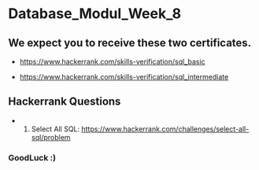 # Database_Modul_Week_8

## We expect you to receive these two certificates.

- https://www.hackerrank.com/skills-verification/sql_basic

- https://www.hackerrank.com/skills-verification/sql_intermediate


## Hackerrank Questions

- 1. Select All SQL: https://www.hackerrank.com/challenges/select-all-sql/problem


### GoodLuck :)

